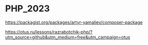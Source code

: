 # PHP_2023

https://packagist.org/packages/artyr-yamaliev/composer-package

https://otus.ru/lessons/razrabotchik-php/?utm_source=github&utm_medium=free&utm_campaign=otus

